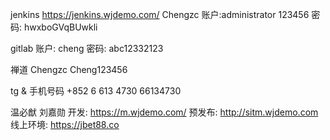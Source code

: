
jenkins  <https://jenkins.wjdemo.com/>
Chengzc 账户:administrator
123456 密码: hwxboGVqBUwkli

gitlab
账户: cheng
密码: abc12332123

禅道
Chengzc
Cheng123456

tg & 手机号码
+852 6 613 4730
66134730

温必猷  刘嘉勋
开发: <https://m.wjdemo.com/>
预发布: <http://sitm.wjdemo.com>
线上环境: <https://jbet88.co>
